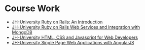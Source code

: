 # Course Work

<ul>
  <li><a href="jhu-fullstack-course1/index.html">JH-University Ruby on Rails: An Introduction</a></li>
  <li><a href="jhu-fullstack-course3/index.html">JH-University Ruby on Rails Web Services and Integration with MongoDB</a></li>
  <li><a href="jhu-fullstack-course4/index.html">JH-University HTML, CSS and Javascript for Web Developers</a></li>
  <li><a href="jhu-fullstack-course5/index.html">JH-University Single Page Web Applications with AngularJS</a></li>
</ul>
